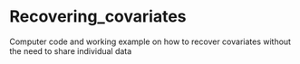 # Recovering_covariates
Computer code and working example on how to recover covariates without the need to share individual data
